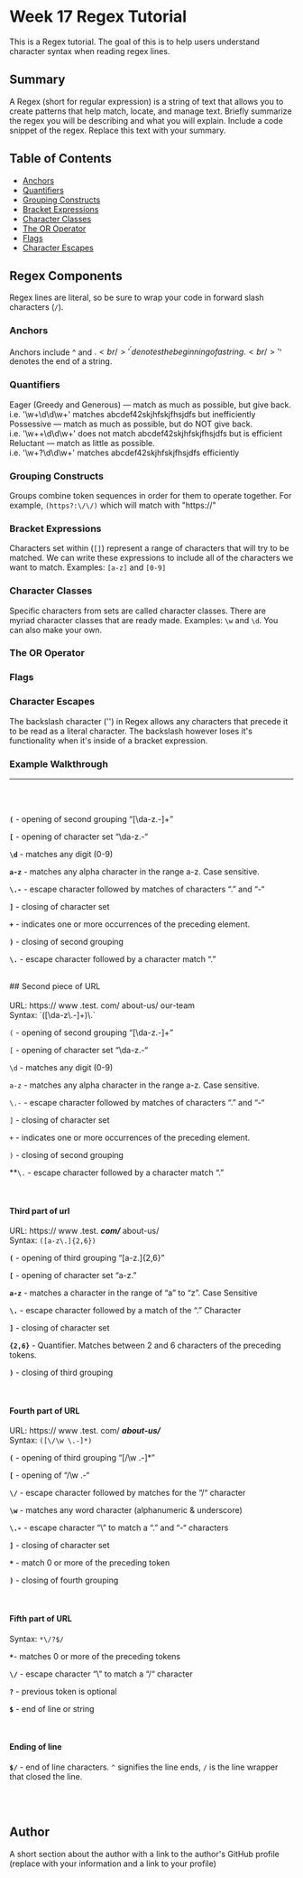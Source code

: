 # Week 17 Regex Tutorial

This is a Regex tutorial. The goal of this is to help users understand character syntax when reading regex lines.

## Summary

A Regex (short for regular expression) is a string of text that allows you to create patterns that help match, locate, and manage text.
Briefly summarize the regex you will be describing and what you will explain. Include a code snippet of the regex. Replace this text with your summary.

## Table of Contents

- [Anchors](#anchors)
- [Quantifiers](#quantifiers)
- [Grouping Constructs](#grouping-constructs)
- [Bracket Expressions](#bracket-expressions)
- [Character Classes](#character-classes)
- [The OR Operator](#the-or-operator)
- [Flags](#flags)
- [Character Escapes](#character-escapes)

## Regex Components
Regex lines are literal, so be sure to wrap your code in forward slash characters (`/`). 

### Anchors
Anchors include ^ and $. <br/> 
'^' denotes the beginning of a string. <br/>
'$' denotes the end of a string. <br/>

### Quantifiers
Eager (Greedy and Generous) — match as much as possible, but give back. <br/>
i.e. '\w+\d\d\w+'  matches abcdef42skjhfskjfhsjdfs but inefficiently <br/>
Possessive — match as much as possible, but do NOT give back. <br/>
i.e. '\w++\d\d\w+'  does not match abcdef42skjhfskjfhsjdfs but is efficient<br/>
Reluctant — match as little as possible. <br/>
i.e. '\w+?\d\d\w+'  matches abcdef42skjhfskjfhsjdfs efficiently <br/>

### Grouping Constructs
Groups combine token sequences in order for them to operate together. For example, `(https?:\/\/)` which will match with "https://"
<br/>

### Bracket Expressions
Characters set within (`[]`) represent a range of characters that will try to be matched. We can write these expressions to include all of the characters we want to match. Examples: `[a-z]` and `[0-9]`
<br/>

### Character Classes
Specific characters from sets are called character classes. There are myriad character classes that are ready made. Examples: `\w` and `\d`. You can also make your own. <br/>

### The OR Operator

### Flags

### Character Escapes
The backslash character ('\') in Regex allows any characters that precede it to be read as a literal character. The backslash however loses it's functionality when it's inside of a bracket expression.
<br/>

### Example Walkthrough
---
<br/>
<br/>

**`(`** - opening of second grouping “[\da-z\.-]+”

**`[`** - opening of character set “\da-z\.-“

**`\d`** - matches any digit (0-9)

**`a-z`** - matches any alpha character in the range a-z. Case sensitive.

**`\.-`** - escape character followed by matches of characters “.” and “-“

**`]`** - closing of character set

**`+`** - indicates one or more occurrences of the preceding element. 

**`)`** - closing of second grouping

**`\.`** - escape character followed by a character match “.” 

<br />
## Second piece of URL
<br/>
<br/>
URL: https:// www .test. com/ about-us/ our-team
<br/>
Syntax: `([\da-z\.-]+)\.`

`(` - opening of second grouping “[\da-z\.-]+”

`[` - opening of character set “\da-z\.-“

`\d` - matches any digit (0-9)

`a-z` - matches any alpha character in the range a-z. Case sensitive.

`\.-` - escape character followed by matches of characters “.” and “-“

`]` - closing of character set

`+` - indicates one or more occurrences of the preceding element. 

`)` - closing of second grouping

**`\.` - escape character followed by a character match “.” 

<br />

#### **Third part of url**   
URL: https:// www .test. ***com/*** about-us/   
Syntax: `([a-z\.]{2,6})`  

**`(`** - opening of third grouping “[a-z\.]{2,6}”

**`[`** - opening of character set “a-z\.”

**`a-z`** - matches a character in the range of “a” to “z”. Case Sensitive

**`\.`** - escape character followed by a match of the “.” Character

**`]`** - closing of character set

**`{2,6}`** - Quantifier. Matches between 2 and 6 characters of the preceding tokens.

**`)`** - closing of third grouping

<br/>

#### **Fourth part  of URL**  
URL: https:// www .test. com/ ***about-us/***  
Syntax: `([\/\w \.-]*)`  

**`(`** - opening of third grouping “[\/\w \.-]*”

**`[`** - opening of “\/\w \.-“

**`\/`** - escape character followed by matches for the “/“ character

**`\w`** - matches any word character (alphanumeric & underscore)

**`\.-`** - escape character “\” to match a “.” and “-“ characters

**`]`** - closing of character set

**`*`** - match 0 or more of the preceding token

**`)`** - closing of fourth grouping

<br/>

#### **Fifth part  of URL**  
Syntax: `*\/?$/`  

**`*`**- matches 0 or more of the preceding tokens

**`\/`** - escape character “\” to match a “/“ character

**`?`** - previous token is optional

**`$`** - end of line or string

<br/>

#### **Ending of line**  
**`$/`** - end of line characters.  `^` signifies the line ends, `/` is the line wrapper that closed the line.

<br/>
<br/>





## Author

A short section about the author with a link to the author's GitHub profile (replace with your information and a link to your profile)
